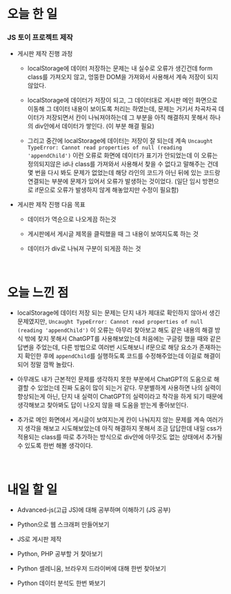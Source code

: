 # 오늘 한 일

### JS 토이 프로젝트 제작

- 게시판 제작 진행 과정

  - localStorage에 데이터 저장하는 문제는 내 실수로 오류가 생긴건데 form class를 가져오지 않고, 엉뚱한 DOM을 가져와서 사용해서 계속 저장이 되지 않았다.

  - localStorage에 데이터가 저장이 되고, 그 데이터대로 게시판 메인 화면으로 이동해 그 데이터 내용이 보이도록 처리는 하였는데, 문제는 거기서 차곡차곡 데이터가 저장되면서 칸이 나눠져야하는데 그 부분을 아직 해결하지 못해서 하나의 div안에서 데이터가 쌓인다. (이 부분 해결 필요)

  - 그리고 중간에 localStorage에 데이터는 저장이 잘 되는데 계속 `Uncaught TypeError: Cannot read properties of null (reading 'appendChild')` 이런 오류로 화면에 데이터가 표기가 안되었는데 이 오류는 정의되지않은 id나 class를 가져와서 사용해서 찾을 수 없다고 말해주는 건데 몇 번을 다시 봐도 문제가 없었는데 해당 라인의 코드가 아닌 뒤에 있는 코드랑 연결되는 부분에 문제가 있어서 오류가 발생하는 것이었다. (일단 임시 방편으로 if문으로 오류가 발생하지 않게 해놓았지만 수정이 필요함)

- 게시판 제작 진행 다음 목표

  - 데이터가 역순으로 나오게끔 하는것

  - 게시판에서 게시글 제목을 클릭했을 때 그 내용이 보여지도록 하는 것

  - 데이터가 div로 나눠져 구분이 되게끔 하는 것

<br />

# 오늘 느낀 점

- localStorage에 데이터 저장 되는 문제는 단지 내가 제대로 확인하지 않아서 생긴 문제였지만, `Uncaught TypeError: Cannot read properties of null (reading 'appendChild')` 이 오류는 아무리 찾아보고 해도 같은 내용의 해결 방식 밖에 찾지 못해서 ChatGPT를 사용해보았는데 처음에는 구글링 했을 때와 같은 답변을 주었는데, 다른 방법으로 여러번 시도해보니 if문으로 해당 요소가 존재하는지 확인한 후에 `appendChild`를 실행하도록 코드를 수정해주었는데 이걸로 해결이 되어 정말 깜짝 놀랐다.

- 아무래도 내가 근본적인 문제를 생각하지 못한 부분에서 ChatGPT의 도움으로 해결할 수 있었는데 진짜 도움이 많이 되는거 같다. 무분별하게 사용하면 나의 실력이 향상되는게 아닌, 단지 내 실력이 ChatGPT의 실력이라고 착각을 하게 되기 때문에 생각해보고 찾아봐도 답이 나오지 않을 때 도움을 받는게 좋아보인다.

- 추가로 메인 화면에서 게시글이 보여지는게 칸이 나눠지지 않는 문제를 계속 여러가지 생각을 해보고 시도해보았는데 아직 해결하지 못해서 조금 답답한데 내일 css가 적용되는 class를 따로 추가하는 방식으로 div안에 아무것도 없는 상태에서 추가될 수 있도록 한번 해볼 생각이다.

<br />

# 내일 할 일

- Advanced-js(고급 JS)에 대해 공부하며 이해하기 (JS 공부)

- Python으로 웹 스크래퍼 만들어보기

- JS로 게시판 제작

- Python, PHP 공부할 거 찾아보기

- Python 셀레니움, 브라우저 드라이버에 대해 한번 찾아보기

- Python 데이터 분석도 한번 봐보기
